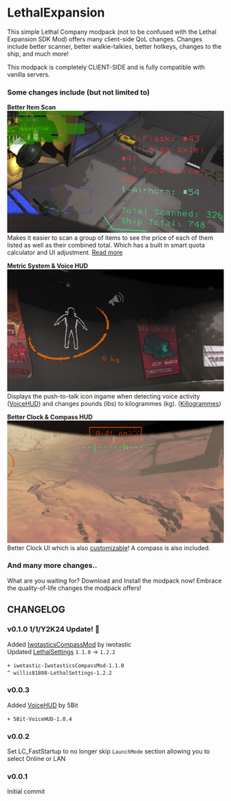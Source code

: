 # LethalExpansion
This simple Lethal Company modpack (not to be confused with the Lethal Expansion SDK Mod) offers many client-side QoL changes.
Changes include better scanner, better walkie-talkies, better hotkeys, changes to the ship, and much more!

This modpack is completely CLIENT-SIDE and is fully compatible with vanilla servers.

### Some changes include (but not limited to)

**Better Item Scan**
![BetterScanner Mod Screenshot](https://raw.githubusercontent.com/BoredKevin/LethalExpansions/main/Docs/screenshot1.png)
Makes it easier to scan a group of items to see the price of each of them listed as well as their combined total. Which has a built in smart quota calculator and UI adjustment. [Read more](https://thunderstore.io/c/lethal-company/p/PopleZoo/BetterItemScan/)

**Metric System & Voice HUD**
![VoiceHUD & Killogrammes Mod Screenshot](https://raw.githubusercontent.com/BoredKevin/LethalExpansions/main/Docs/screenshot2.png)
Displays the push-to-talk icon ingame when detecting voice activity ([VoiceHUD](https://thunderstore.io/c/lethal-company/p/5Bit/VoiceHUD/)) and changes pounds (lbs) to kilogrammes (kg). ([Killogrammes](https://thunderstore.io/c/lethal-company/p/SimpleDev/Kilogrammes/))

**Better Clock & Compass HUD**
![Better Clock & Compass Mod Screenshot](https://raw.githubusercontent.com/BoredKevin/LethalExpansions/main/Docs/screenshot3.png)
Better Clock UI which is also [customizable](https://thunderstore.io/c/lethal-company/p/BlueAmulet/LCBetterClock/)! A compass is also included.

### And many more changes..
What are you waiting for? Download and Install the modpack now! Embrace the quality-of-life changes the modpack offers!

## CHANGELOG

### v0.1.0 1/1/Y2K24 Update! 🥳

Added [IwotasticsCompassMod](https://thunderstore.io/c/lethal-company/p/iwotastic/IwotasticsCompassMod/) by iwotastic
<br>Updated [LethalSettings](https://thunderstore.io/c/lethal-company/p/willis81808/LethalSettings/) `1.1.0` -> `1.2.2`

`+ iwotastic-IwotasticsCompassMod-1.1.0`<br>
`^ willis81808-LethalSettings-1.2.2`<br>

### v0.0.3

Added [VoiceHUD](https://thunderstore.io/c/lethal-company/p/5Bit/VoiceHUD/) by 5Bit

`+ 5Bit-VoiceHUD-1.0.4`

### v0.0.2

Set LC_FastStartup to no longer skip `LaunchMode` section allowing you to select Online or LAN

### v0.0.1

Initial commit